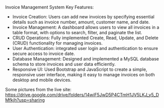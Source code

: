 Invoice Management System
Key Features:
- Invoice Creation: Users can add new invoices by specifying essential details such as invoice number, amount, customer name, and date.
- Invoice Management: A dashboard allows users to view all invoices in a table format, with options to search, filter, and paginate the list.
- CRUD Operations: Fully implemented Create, Read, Update, and Delete (CRUD) functionality for managing invoices.
- User Authentication: integrated user login and authentication to ensure secure access to invoice date.
- Database Management: Designed and implemented a MySQL database schema to store invoices and user data efficiently.
- Responsive UI: Used Bootstrap and JavaScript to create a simple, responsive user interface, making it easy to manage invoices on both desktop and mobile devices.

Some pictures from the live site:
https://drive.google.com/drive/folders/14wiF5JwD5P4CTmH1JV5LKJ_y5_DMfkjh?usp=sharing
